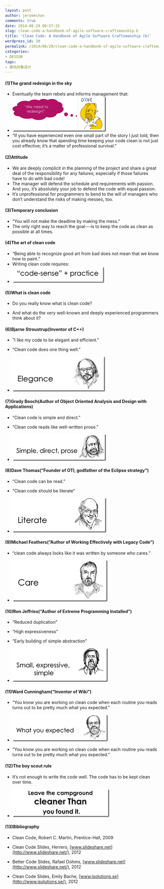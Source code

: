 ```yaml
---
layout: post
author: jeromechan
comments: true
date: 2014-06-29 00:57:25
slug: clean-code-a-handbook-of-agile-software-craftsmanship-b
title: 'Clean Code: A Handbook of Agile Software Craftsmanship (b)'
wordpress_id: 20
permalink: /2014/06/29/clean-code-a-handbook-of-agile-software-craftsmanship-b/
categories:
- DESIGN
tags:
- 面向对象设计
---
```


#### (1)The grand redesign in the sky

  * Eventually the team rebels and informs management that: 
  * ![image](/images/2014-06-29-clean-code-a-handbook-of-agile-software-craftsmanship-b/image_thumb37.png)
  * “If you have experienced even one small part of the story I just told, then you already know that spending time keeping your code clean is not just cost effective; it’s a matter of professional survival.” 
   
#### (2)Attitude  
  * We are deeply complicit in the planning of the project and share a great deal of the responsibility for any failures; especially if those failures have to do with bad code! 
  * The manager will defend the schedule and requirements with passion. And you, it’s absolutely your job to defend the code with equal passion. 
  * It’s unprofessional for programmers to bend to the will of managers who don’t understand the risks of making messes, too.  
   
#### (3)Temporary conclusion
  * “You will not make the deadline by making the mess.” 
  * The only right way to reach the goal---is to keep the code as clean as possible at all times.   
  
#### (4)The art of clean code  
  * “Being able to recognize good art from bad does not mean that we know how to paint.” 
  * Writing clean code requires: 
  * ![image](/images/2014-06-29-clean-code-a-handbook-of-agile-software-craftsmanship-b/image_thumb38.png)


#### (5)What is clean code

  * Do you really know what is clean code? 

	
  * And what do the very well-known and deeply experienced programmers think about it? 


#### (6)Bjarne Stroustrup(Inventor of C++)

  * "I like my code to be elegant and efficient.” 

	
  * “Clean code does one thing well.” 

	
  * ![image](/images/2014-06-29-clean-code-a-handbook-of-agile-software-craftsmanship-b/image_thumb39.png)


#### (7)Grady Booch(Author of Object Oriented Analysis and Design with Applications)

  * “Clean code is simple and direct.” 

	
  * “Clean code reads like well-written prose.” 

	
  * ![image](/images/2014-06-29-clean-code-a-handbook-of-agile-software-craftsmanship-b/image_thumb40.png)


#### (8)Dave Thomas(”Founder of OTI, godfather of the Eclipse strategy”)

  * “Clean code can be read.” 

	
  * “Clean code should be literate” 

	
  * ![image](/images/2014-06-29-clean-code-a-handbook-of-agile-software-craftsmanship-b/image_thumb41.png)


#### (9)Michael Feathers(”Author of Working Effectively with Legacy Code”)
	
  * “clean code always looks like it was written by someone who cares.” 

	
  * ![image](/images/2014-06-29-clean-code-a-handbook-of-agile-software-craftsmanship-b/image_thumb42.png)


#### (10)Ron Jeffries(“Author of Extreme Programming Installed”)

	
  * “Reduced duplication” 

	
  * “High expressiveness” 

	
  * “Early building of simple abstraction” 

	
  * ![image](/images/2014-06-29-clean-code-a-handbook-of-agile-software-craftsmanship-b/image_thumb43.png)


#### (11)Ward Cunningham(“Inventor of Wiki”)

	
  * “You know you are working on clean code when each routine you reads turns out to be pretty much what you expected.” 

	
  * ![image](/images/2014-06-29-clean-code-a-handbook-of-agile-software-craftsmanship-b/image_thumb44.png)

	
  * “You know you are working on clean code when each routine you reads turns out to be pretty much what you expected.” 


#### (12)The boy scout rule

  * It’s not enough to write the code well. The code has to be kept clean over time. 

	
  * ![image](/images/2014-06-29-clean-code-a-handbook-of-agile-software-craftsmanship-b/image_thumb45.png)


#### (13)Bibliography 

  * Clean Code, Robert C. Martin, Prentice-Hall, 2009 

	
  * Clean Code Slides, Herrero, [www.slideshare.net](http://www.slideshare.net/), 2012 

	
  * Better Code Slides, Rafael Dohms, [www.slideshare.net](http://www.slideshare.net/), 2012 

	
  * Clean Code Slides, Emily Bache, [www.jsolutions.se](http://www.jsolutions.se/), 2012 



